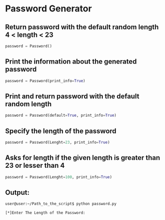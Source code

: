 # Password Generator


## Return password with the default random length 4 < length < 23

```python
password = Password()
```
## Print the information about the generated password

```python
password = Password(print_info=True)
```
## Print and return password with the default random length
```python
password = Password(default=True, print_info=True)
```

## Specify the length of the password
```python
password = Password(Lenght=23, print_info=True)
```

## Asks for length if the given length is greater than 23 or lesser than 4

```python
password = Password(Lenght=100, print_info=True)
```
## Output:
``` bash
user@user:~/Path_to_the_script$ python password.py

[*]Enter The Length of the Password:
```